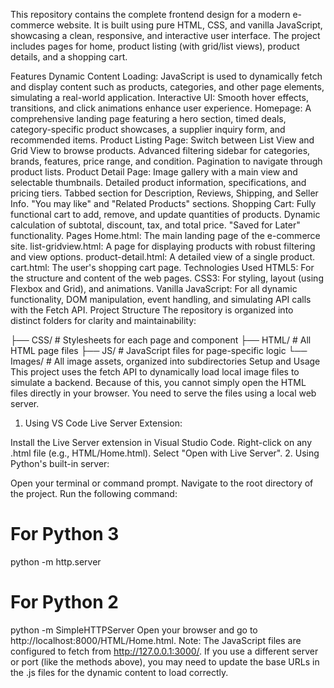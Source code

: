 This repository contains the complete frontend design for a modern e-commerce website. It is built using pure HTML, CSS, and vanilla JavaScript, showcasing a clean, responsive, and interactive user interface. The project includes pages for home, product listing (with grid/list views), product details, and a shopping cart.

Features
Dynamic Content Loading: JavaScript is used to dynamically fetch and display content such as products, categories, and other page elements, simulating a real-world application.
Interactive UI: Smooth hover effects, transitions, and click animations enhance user experience.
Homepage: A comprehensive landing page featuring a hero section, timed deals, category-specific product showcases, a supplier inquiry form, and recommended items.
Product Listing Page:
Switch between List View and Grid View to browse products.
Advanced filtering sidebar for categories, brands, features, price range, and condition.
Pagination to navigate through product lists.
Product Detail Page:
Image gallery with a main view and selectable thumbnails.
Detailed product information, specifications, and pricing tiers.
Tabbed section for Description, Reviews, Shipping, and Seller Info.
"You may like" and "Related Products" sections.
Shopping Cart:
Fully functional cart to add, remove, and update quantities of products.
Dynamic calculation of subtotal, discount, tax, and total price.
"Saved for Later" functionality.
Pages
Home.html: The main landing page of the e-commerce site.
list-gridview.html: A page for displaying products with robust filtering and view options.
product-detail.html: A detailed view of a single product.
cart.html: The user's shopping cart page.
Technologies Used
HTML5: For the structure and content of the web pages.
CSS3: For styling, layout (using Flexbox and Grid), and animations.
Vanilla JavaScript: For all dynamic functionality, DOM manipulation, event handling, and simulating API calls with the Fetch API.
Project Structure
The repository is organized into distinct folders for clarity and maintainability:

├── CSS/         # Stylesheets for each page and component
├── HTML/        # All HTML page files
├── JS/          # JavaScript files for page-specific logic
└── Images/      # All image assets, organized into subdirectories
Setup and Usage
This project uses the fetch API to dynamically load local image files to simulate a backend. Because of this, you cannot simply open the HTML files directly in your browser. You need to serve the files using a local web server.

1. Using VS Code Live Server Extension:

Install the Live Server extension in Visual Studio Code.
Right-click on any .html file (e.g., HTML/Home.html).
Select "Open with Live Server".
2. Using Python's built-in server:

Open your terminal or command prompt.
Navigate to the root directory of the project.
Run the following command:
# For Python 3
python -m http.server

# For Python 2
python -m SimpleHTTPServer
Open your browser and go to http://localhost:8000/HTML/Home.html.
Note: The JavaScript files are configured to fetch from http://127.0.0.1:3000/. If you use a different server or port (like the methods above), you may need to update the base URLs in the .js files for the dynamic content to load correctly.
